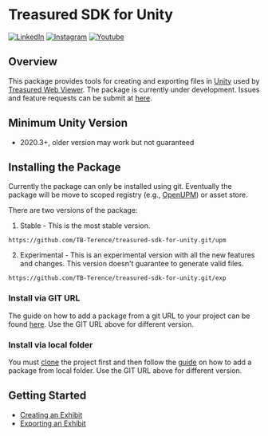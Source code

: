 # Treasured SDK for Unity
[![LinkedIn](https://img.shields.io/badge/LinkedIn-0077B5?style=for-the-badge&logo=linkedin&logoColor=white)](https://www.linkedin.com/company/treasured/)
[![Instagram](https://img.shields.io/badge/Instagram-E4405F?style=for-the-badge&logo=instagram&logoColor=white)](https://www.instagram.com/treasuredteam/)
[![Youtube](https://img.shields.io/badge/YouTube-FF0000?style=for-the-badge&logo=youtube&logoColor=white)](https://www.youtube.com/channel/UCe7PPx_Gn7rq3Wfl1MO9NEQ)

## Overview

This package provides tools for creating and exporting files in [Unity](https://unity.com/) used by [Treasured Web Viewer](https://treasured.ca/). The package is currently under development. Issues and feature requests can be submit at [here](https://github.com/TB-Terence/treasured-sdk-for-unity/issues).

## Minimum Unity Version
- 2020.3+, older version may work but not guaranteed

## Installing the Package
Currently the package can only be installed using git. Eventually the package will be move to scoped registry (e.g., [OpenUPM](https://openupm.com/)) or asset store.

There are two versions of the package:
1. Stable - This is the most stable version.
```
https://github.com/TB-Terence/treasured-sdk-for-unity.git/upm
```
2. Experimental - This is an experimental version with all the new features and changes. This version doesn't guarantee to generate valid files.
```
https://github.com/TB-Terence/treasured-sdk-for-unity.git/exp
```

### Install via GIT URL
The guide on how to add a package from a git URL to your project can be found [here](https://docs.unity3d.com/Manual/upm-ui-giturl.html). Use the GIT URL above for different version.

### Install via local folder
You must [clone](https://docs.github.com/en/repositories/creating-and-managing-repositories/cloning-a-repository) the project first and then follow the [guide](https://docs.unity3d.com/Manual/upm-ui-local.html) on how to add a package from local folder. Use the GIT URL above for different version.

## Getting Started
- [Creating an Exhibit](Documentation~/Creating-an-Exhibit.md)
- [Exporting an Exhibit](Documentation~/Exporting-an-Exhibit.md)
